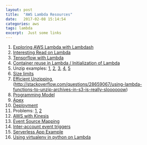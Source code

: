 ```yaml
---
layout: post
title:  "AWS Lambda Resources"
date:   2017-02-08 15:14:54
categories: aws
tags: lambda
excerpt:  Just some links
---
```


1. [Exploring AWS Lambda with Lambdash](https://alestic.com/2015/06/aws-lambda-shell-2/)
2. [Interesting Read on Lambda](http://dev9.com/article/2015/4/shell-scripting-with-aws-lambda)
3. [Tensorflow with Lambda](http://www.slideshare.net/fabiandubois/tensorflow-in-production-with-aws-lambda)
4. [Container reuse in Lambda / Initialization of Lambda](https://aws.amazon.com/blogs/compute/container-reuse-in-lambda/)
5. Unzip examples: [1](https://github.com/wilivro/aws-lambda-unzip-file/blob/master/index.js),
				   [2](https://github.com/Craftware/aws-lambda-unzip/blob/master/src/main/java/kornell/S3EventProcessorUnzip.java),
				   [3](https://github.com/mehmetboraezer/aws-lambda-unzip-file),
				   [4](http://stackoverflow.com/questions/33130115/use-aws-lambda-function-to-convert-s3-file-from-zip-to-gzip-using-boto3-python),
				   [5](http://stackoverflow.com/questions/28291466/how-to-extract-files-from-a-zip-archive-in-s3)
6. [Size limits](http://docs.aws.amazon.com/lambda/latest/dg/limits.html#limits-troubleshooting)
7. [Efficient Unzipping](http://stackoverflow.com/questions/41340797/read-and-extract-huge-zip-file-from-aws-s3-with-aws-lambda),
						(http://stackoverflow.com/questions/28659067/using-lambda-functions-to-unzip-archives-in-s3-is-really-sloooooow)
8. [Programming Model](http://docs.aws.amazon.com/lambda/latest/dg/programming-model-v2.html)
9. [Apex](https://github.com/apex/apex)
10. [Deployment](http://docs.aws.amazon.com/lambda/latest/dg/lambda-python-how-to-create-deployment-package.html)
11. Problems: [1](https://www.datawire.io/3-reasons-aws-lambda-not-ready-prime-time/),
		 	  [2](https://engineering.talis.com/articles/putting-amazon-lambda-to-work-with-kinesis/)
12. [AWS with Kinesis](http://docs.aws.amazon.com/lambda/latest/dg/with-kinesis.html)
13. [Event Source Mapping](http://docs.aws.amazon.com/lambda/latest/dg/intro-invocation-modes.html)
14. [Inter-account event triggers](http://stackoverflow.com/questions/38205341/how-to-create-a-lambda-function-which-triggered-by-kinesis-in-another-account)
15. [Serverless App Example](https://github.com/nikhilaravi/serverless-graphql)
16. [Using virtualenv in python on Lambda](http://willyg302.github.io/blog/posts/2015-03-29-python-on-aws-lambda/)